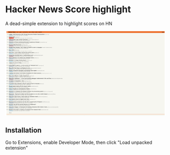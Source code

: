 # Hacker News Score highlight

A dead-simple extension to highlight scores on HN

![HN Score highlight](./screenshot.png?raw=true "HN Score Highlight")


## Installation

Go to Extensions, enable Developer Mode, then click "Load unpacked extension"
